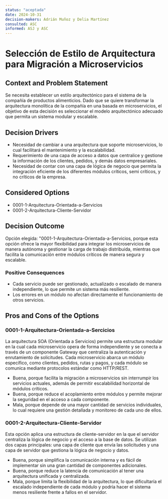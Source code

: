 ```yaml
---
status: "aceptada"
date: 2024-10-31
decision-makers: Adrián Muñoz y Delia Martínez
consulted: ASC
informed: ASJ y ASC
---
```


# Selección de Estilo de Arquitectura para Migración a Microservicios

## Context and Problem Statement

Se necesita establecer un estilo arquitectónico para el sistema de la compañía de productos alimenticios. Dado que se quiere transformar la arquitectura monolítica de la compañía en una basada en microservicios, el objetivo de esta decisión es seleccionar el modelo arquitectónico adecuado que permita un sistema modular y escalable.

## Decision Drivers

* Necesidad de cambiar a una arquitectura que soporte microservicios, lo cual facilitará el mantenimiento y la escalabilidad.
* Requerimiento de una capa de acceso a datos que centralice y gestione la información de los clientes, pedidos, y demás datos empresariales.
* Necesidad de contar con una capa de lógica de negocio que permita la integración eficiente de los diferentes módulos críticos, semi críticos, y no críticos de la empresa.

## Considered Options

* 0001-1-Arquitectura-Orientada-a-Servicios
* 0001-2-Arquitectura-Cliente-Servidor

## Decision Outcome

Opción elegida: "0001-1-Arquitectura-Orientada-a-Servicios, porque esta opción ofrece la mayor flexibilidad para integrar los microservicios de manera autónoma y gestionar la carga de trabajo distribuida, mientras que facilita la comunicación entre módulos críticos de manera segura y escalable.

### Positive Consequences

* Cada servicio puede ser gestionado, actualizado o escalado de manera independiente, lo que permite un sistema más resiliente.
* Los errores en un módulo no afectan directamente el funcionamiento de otros servicios.

## Pros and Cons of the Options

### 0001-1-Arquitectura-Orientada-a-Sercicios

La arquitectura SOA (Orientada a Servicios) permite una estructura modular en la cual cada microservicio opera de forma independiente y se conecta a través de un componente Gateway que centraliza la autenticación y enrutamiento de solicitudes. Cada microservicio abarca un módulo específico, como clientes, pedidos, rutas y pagos, y cada módulo se comunica mediante protocolos estándar como HTTP/REST.

* Buena, porque facilita la migración a microservicios sin interrumpir los servicios actuales, además de permitir escalabilidad horizontal de módulos críticos.
* Buena, porque reduce el acoplamiento entre módulos y permite mejorar la seguridad en el acceso a cada componente.
* Mala, porque depende de una mayor cantidad de servicios individuales, lo cual requiere una gestión detallada y monitoreo de cada uno de ellos.

### 0001-2-Arquitectura-Cliente-Servidor

Esta opción aplica una estructura de cliente-servidor en la que el servidor centraliza la lógica de negocio y el acceso a la base de datos. Se utilizan dos capas principales: una capa de cliente que envía las solicitudes y una capa de servidor que gestiona la lógica de negocio y datos.

* Buena, porque simplifica la comunicación interna y es fácil de implementar sin una gran cantidad de componentes adicionales.
* Buena, porque reduce la latencia de comunicación al tener una arquitectura unificada y centralizada.
* Mala, porque limita la flexibilidad de la arquitectura, lo que dificultaría el escalado independiente de cada módulo y podría hacer el sistema menos resiliente frente a fallos en el servidor.
